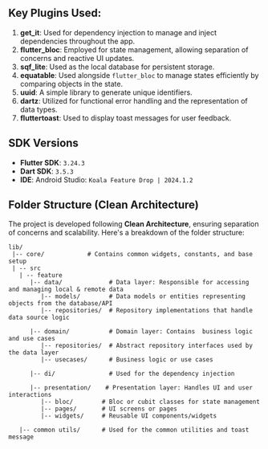 ## Key Plugins Used:

1. **get_it**: Used for dependency injection to manage and inject dependencies throughout the app.
2. **flutter_bloc**: Employed for state management, allowing separation of concerns and reactive UI updates.
3. **sqf_lite**: Used as the local database for persistent storage.
4. **equatable**: Used alongside `flutter_bloc` to manage states efficiently by comparing objects in the state.
5. **uuid**: A simple library to generate unique identifiers.
6. **dartz**: Utilized for functional error handling and the representation of data types.
7. **fluttertoast**: Used to display toast messages for user feedback.

## SDK Versions

- **Flutter SDK**: `3.24.3`
- **Dart SDK**: `3.5.3`
- **IDE**: Android Studio: `Koala Feature Drop | 2024.1.2`

## Folder Structure (Clean Architecture)

The project is developed following **Clean Architecture**, ensuring separation of concerns and scalability. Here's a breakdown of the folder structure:

```plaintext
lib/
 |-- core/            # Contains common widgets, constants, and base setup
 | -- src
   | -- feature
      |-- data/             # Data layer: Responsible for accessing and managing local & remote data
         |-- models/        # Data models or entities representing objects from the database/API
         |-- repositories/  # Repository implementations that handle data source logic

      |-- domain/           # Domain layer: Contains  business logic and use cases
         |-- repositories/  # Abstract repository interfaces used by the data layer
         |-- usecases/      # Business logic or use cases

      |-- di/               # Used for the dependency injection
       
      |-- presentation/    # Presentation layer: Handles UI and user interactions
         |-- bloc/        # Bloc or cubit classes for state management
         |-- pages/       # UI screens or pages
         |-- widgets/     # Reusable UI components/widgets
         
   |-- common utils/      # Used for the common utilities and toast message
   
```

